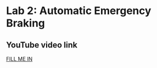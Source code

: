 # Lab 2: Automatic Emergency Braking

## YouTube video link
[FILL ME IN](https://youtu.be/6BXVPTqE12E)
